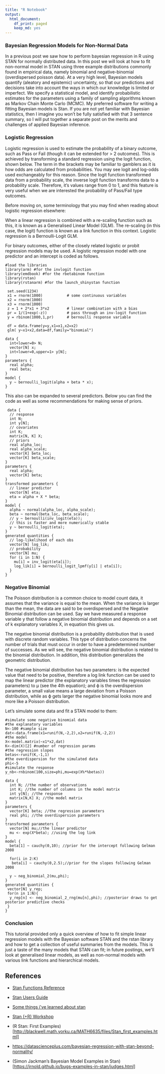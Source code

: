 ```yaml
---
title: "R Notebook"
output:
  html_document:
    df_print: paged
    keep_md: yes
---
```



### Bayesian Regression Models for Non-Normal Data


In a previous post we saw how to perform bayesian regression in R using STAN for normally distributed data. In this post we will look at how to fit non-normal model in STAN using three example distributions commonly found in empirical data, namely binomial and negative-binomial (overdispersed poisson data). At a very high level, Bayesian models quantify (aleatory and epistemic) uncertainty, so that our predictions and decisions take into account the ways in which our knowledge is limited or imperfect. We specify a statistical model, and identify probabilistic estimates for the parameters using a family of sampling algorithms known as Markov Chain Monte Carlo (MCMC). My preferred software for writing a fitting Bayesian models is Stan. If you are not yet familiar with Bayesian statistics, then I imagine you won’t be fully satisfied with that 3 sentence summary, so I will put together a separate post on the merits and challenges of applied Bayesian inference.


### Logistic Regression

Logistic regression is used to estimate the probability of a binary outcome, such as Pass or Fail (though it can be extended for > 2 outcomes). This is achieved by transforming a standard regression using the logit function, shown below. The term in the brackets may be familiar to gamblers as it is how odds are calculated from probabilities. You may see logit and log-odds used exchangeably for this reason. Since the logit function transformed data from a probability scale, the inverse logit function transforms data to a probability scale. Therefore, it’s values range from 0 to 1, and this feature is very useful when we are interested the probability of Pass/Fail type outcomes.

Before moving on, some terminology that you may find when reading about logistic regression elsewhere:

When a linear regression is combined with a re-scaling function such as this, it is known as a Generalised Linear Model (GLM).
The re-scaling (in this case, the logit) function is known as a link function in this context.
Logistic regression is a Bernoulli-Logit GLM.

For binary outcomes, either of the closely related logistic or probit regression models may be used. 
A logistic regression model with one predictor and an intercept is coded as follows.


```
#load the libraries
library(arm) #for the invlogit function
library(emdbook) #for the rbetabinom function
library(rstan)
library(rstanarm) #for the launch_shinystan function

```

```
 set.seed(1234)
 x1 = rnorm(1000)           # some continuous variables 
 x2 = rnorm(1000)
 x3 = rnorm(1000)
 z = 1 + 2*x1 + 3*x2        # linear combination with a bias
 pr = 1/(1+exp(-z))         # pass through an inv-logit function
 y = rbinom(1000,1,pr)      # bernoulli response variable

 df = data.frame(y=y,x1=x1,x2=x2)
 glm( y~x1+x2,data=df,family="binomial")
```


```
data {
  int<lower=0> N;
  vector[N] x;
  int<lower=0,upper=1> y[N];
}
parameters {
  real alpha;
  real beta;
}
model {
  y ~ bernoulli_logit(alpha + beta * x);
}
```

This also can be expanded to several predictors. Below you can find the code as well as some recommendations for making sense of priors.


```
 data {
  // response
  int N;
  int y[N];
  // covariates
  int K;
  matrix[N, K] X;
  // priors
  real alpha_loc;
  real alpha_scale;
  vector[K] beta_loc;
  vector[K] beta_scale;
}
parameters {
  real alpha;
  vector[K] beta;
}
transformed parameters {
  // linear predictor
  vector[N] eta;
  eta = alpha + X * beta;
}
model {
  alpha ~ normal(alpha_loc, alpha_scale);
  beta ~ normal(beta_loc, beta_scale);
  // y ~ bernoulli(inv_logit(eta));
  // this is faster and more numerically stable
  y ~ bernoulli_logit(eta);
}
generated quantities {
  // log-likelihood of each obs
  vector[N] log_lik;
  // probability
  vector[N] mu;
  for (i in 1:N) {
    mu[i] = inv_logit(eta[i]);
    log_lik[i] = bernoulli_logit_lpmf(y[i] | eta[i]);
  }
}
```



### Negative Binomial 



The Poisson distribution is a common choice to model count data, it assumes that the variance is equal to the mean. When the variance is larger than the mean, the data are said to be overdispersed and the Negative Binomial distribution can be used. Say we have measured a response variable y that follow a negative binomial distribution and depends on a set of k explanatory variables X, in equation this gives us.

The negative binomial distribution is a probability distribution that is used with discrete random variables. This type of distribution concerns the number of trials that must occur in order to have a predetermined number of successes.  As we will see, the negative binomial distribution is related to the binomial distribution.  In addition, this distribution generalizes the geometric distribution.

The negative binomial distribution has two parameters: 
is the expected value that need to be positive, therefore a log link function can be used to map the linear predictor (the explanatory variables times the regression parameters) to μ (see the 4th equation); and ϕ is the overdispersion parameter, a small value means a large deviation from a Poisson distribution, while as ϕ gets larger the negative binomial looks more and more like a Poisson distribution.

Let’s simulate some data and fit a STAN model to them:

```
#simulate some negative binomial data
#the explanatory variables
N<-100 #sample size
dat<-data.frame(x1=runif(N,-2,2),x2=runif(N,-2,2))
#the model
X<-model.matrix(~x1*x2,dat)
K<-dim(X)[2] #number of regression params
#the regression slopes
betas<-runif(K,-1,1)
#the overdispersion for the simulated data
phi<-5
#simulate the response
y_nb<-rnbinom(100,size=phi,mu=exp(X%*%betas))

```



```
data {
  int N; //the number of observations
  int K; //the number of columns in the model matrix
  int y[N]; //the response
  matrix[N,K] X; //the model matrix
}
parameters {
  vector[K] beta; //the regression parameters
  real phi; //the overdispersion parameters
}
transformed parameters {
  vector[N] mu;//the linear predictor
  mu <- exp(X*beta); //using the log link 
}
model {  
  beta[1] ~ cauchy(0,10); //prior for the intercept following Gelman 2008

  for(i in 2:K)
   beta[i] ~ cauchy(0,2.5);//prior for the slopes following Gelman 2008
  
  y ~ neg_binomial_2(mu,phi);
}
generated quantities {
 vector[N] y_rep;
 for(n in 1:N){
  y_rep[n] <- neg_binomial_2_rng(mu[n],phi); //posterior draws to get posterior predictive checks
 }
}

```

### Conclusion

This tutorial provided only a quick overview of how to fit simple linear regression models with the Bayesian software STAN and the rstan library and how to get a collection of useful summaries from the models. This is just a taste of the many models that STAN can fit; in future postings, we'll look at generalised linear models, as well as non-normal models with various link functions and hierarchical models.


## References

+ [Stan Functions Reference](https://mc-stan.org/docs/2_18/functions-reference/)

+ [Stan Users Guide](https://mc-stan.org/docs/2_29/stan-users-guide/index.html#overview)

+ [Some things i've learned about stan](https://www.alexpghayes.com/blog/some-things-ive-learned-about-stan/)

+ [Stan (+R) Workshop](https://rpruim.github.io/StanWorkshop/)


+ (R Stan: First Examples)[http://blackwell.math.yorku.ca/MATH6635/files/Stan_first_examples.html]
+ https://datascienceplus.com/bayesian-regression-with-stan-beyond-normality/
+ (Simon Jackman’s Bayesian Model Examples in Stan)[https://jrnold.github.io/bugs-examples-in-stan/judges.html]
